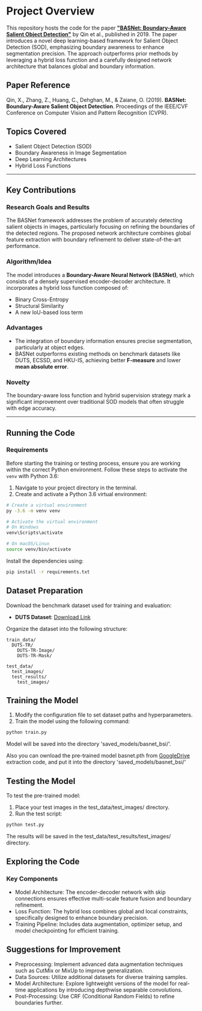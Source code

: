 # Project Overview

This repository hosts the code for the paper **["BASNet: Boundary-Aware Salient Object Detection"](https://arxiv.org/pdf/2101.04704)** by Qin et al., published in 2019. The paper introduces a novel deep learning-based framework for Salient Object Detection (SOD), emphasizing boundary awareness to enhance segmentation precision. The approach outperforms prior methods by leveraging a hybrid loss function and a carefully designed network architecture that balances global and boundary information.

## Paper Reference

Qin, X., Zhang, Z., Huang, C., Dehghan, M., & Zaiane, O. (2019). **BASNet: Boundary-Aware Salient Object Detection**. Proceedings of the IEEE/CVF Conference on Computer Vision and Pattern Recognition (CVPR).

## Topics Covered

- Salient Object Detection (SOD)
- Boundary Awareness in Image Segmentation
- Deep Learning Architectures
- Hybrid Loss Functions

---

## Key Contributions

### Research Goals and Results

The BASNet framework addresses the problem of accurately detecting salient objects in images, particularly focusing on refining the boundaries of the detected regions. The proposed network architecture combines global feature extraction with boundary refinement to deliver state-of-the-art performance.

### Algorithm/Idea
The model introduces a **Boundary-Aware Neural Network (BASNet)**, which consists of a densely supervised encoder-decoder architecture. It incorporates a hybrid loss function composed of:
- Binary Cross-Entropy
- Structural Similarity
- A new IoU-based loss term

### Advantages
- The integration of boundary information ensures precise segmentation, particularly at object edges.
- BASNet outperforms existing methods on benchmark datasets like DUTS, ECSSD, and HKU-IS, achieving better **F-measure** and lower **mean absolute error**.

### Novelty
The boundary-aware loss function and hybrid supervision strategy mark a significant improvement over traditional SOD models that often struggle with edge accuracy.

---

## Running the Code

### Requirements

Before starting the training or testing process, ensure you are working within the correct Python environment. Follow these steps to activate the `venv` with Python 3.6:

1. Navigate to your project directory in the terminal.
2. Create and activate a Python 3.6 virtual environment:

```bash
# Create a virtual environment
py -3.6 -m venv venv

# Activate the virtual environment
# On Windows
venv\Scripts\activate

# On macOS/Linux
source venv/bin/activate
```

Install the dependencies using:
```bash
pip install -r requirements.txt
```
## Dataset Preparation

Download the benchmark dataset used for training and evaluation:

- **DUTS Dataset**: [Download Link](https://www.kaggle.com/datasets/balraj98/duts-saliency-detection-dataset?resource=download-directory)

Organize the dataset into the following structure:

```plaintext
train_data/
  DUTS-TR/
    DUTS-TR-Image/
    DUTS-TR-Mask/

test_data/
  test_images/
  test_results/
    test_images/
```

## Training the Model

1. Modify the configuration file to set dataset paths and hyperparameters.
2. Train the model using the following command:

```bash
python train.py
```
Model will be saved into the directory 'saved_models/basnet_bsi/'.

Also you can ownload the pre-trained model basnet.pth from [GoogleDrive](https://drive.google.com/file/d/1K9y9HpupXT0RJ4U4OizJ_Uk5byUyCupK/view)  extraction code, and put it into the directory 'saved_models/basnet_bsi/'

## Testing the Model
To test the pre-trained model:

1. Place your test images in the test_data/test_images/ directory.
2. Run the test script:
```bash
python test.py
```
The results will be saved in the test_data/test_results/test_images/ directory.


## Exploring the Code
### Key Components
- Model Architecture: The encoder-decoder network with skip connections ensures effective multi-scale feature fusion and boundary refinement.
- Loss Function: The hybrid loss combines global and local constraints, specifically designed to enhance boundary precision.
- Training Pipeline: Includes data augmentation, optimizer setup, and model checkpointing for efficient training.

## Suggestions for Improvement
- Preprocessing: Implement advanced data augmentation techniques such as CutMix or MixUp to improve generalization.
- Data Sources: Utilize additional datasets for diverse training samples.
- Model Architecture: Explore lightweight versions of the model for real-time applications by introducing depthwise separable convolutions.
- Post-Processing: Use CRF (Conditional Random Fields) to refine boundaries further.
